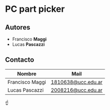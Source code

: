 # PC part picker

## Autores

  * Francisco **Maggi**
  * Lucas **Pascazzi**

## Contacto

| Nombre | Mail |
|--------|------|
| Francisco Maggi | 1810638@ucc.edu.ar |
| Lucas Pascazzi | 2008216@ucc.edu.ar |

:point_up:

